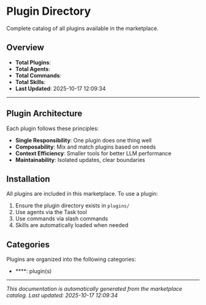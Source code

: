 # Plugin Directory

Complete catalog of all plugins available in the marketplace.

## Overview

- **Total Plugins**: 
- **Total Agents**: 
- **Total Commands**: 
- **Total Skills**: 
- **Last Updated**: 2025-10-17 12:09:34

---


## 




## Plugin Architecture

Each plugin follows these principles:

- **Single Responsibility**: One plugin does one thing well
- **Composability**: Mix and match plugins based on needs
- **Context Efficiency**: Smaller tools for better LLM performance
- **Maintainability**: Isolated updates, clear boundaries

## Installation

All plugins are included in this marketplace. To use a plugin:

1. Ensure the plugin directory exists in `plugins/`
2. Use agents via the Task tool
3. Use commands via slash commands
4. Skills are automatically loaded when needed

## Categories

Plugins are organized into the following categories:


- ****:  plugin(s)


---

*This documentation is automatically generated from the marketplace catalog.*
*Last updated: 2025-10-17 12:09:34*
